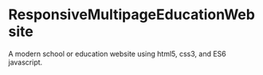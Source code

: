 # ResponsiveMultipageEducationWebsite
A modern school or education website using html5, css3, and ES6 javascript.
